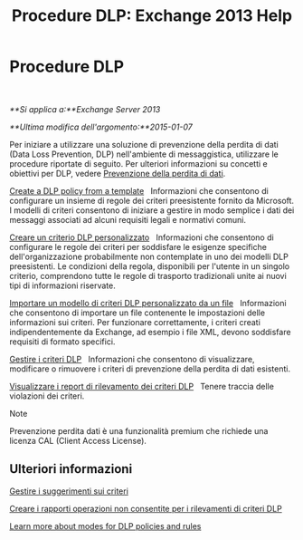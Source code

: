 ﻿---
title: 'Procedure DLP: Exchange 2013 Help'
TOCTitle: Procedure DLP
ms:assetid: e2f575aa-552e-4dcc-8d7b-1ffd697d67df
ms:mtpsurl: https://technet.microsoft.com/it-it/library/JJ657736(v=EXCHG.150)
ms:contentKeyID: 50481887
ms.date: 05/22/2018
mtps_version: v=EXCHG.150
ms.translationtype: MT
---

# Procedure DLP

 

_**Si applica a:**Exchange Server 2013_

_**Ultima modifica dell'argomento:**2015-01-07_

Per iniziare a utilizzare una soluzione di prevenzione della perdita di dati (Data Loss Prevention, DLP) nell'ambiente di messaggistica, utilizzare le procedure riportate di seguito. Per ulteriori informazioni su concetti e obiettivi per DLP, vedere [Prevenzione della perdita di dati](technical-overview-of-dlp-data-loss-prevention-in-exchange.md).

[Create a DLP policy from a template](how-to-new-dlp-data-loss-prevention-policy-template.md)   Informazioni che consentono di configurare un insieme di regole dei criteri preesistente fornito da Microsoft. I modelli di criteri consentono di iniziare a gestire in modo semplice i dati dei messaggi associati ad alcuni requisiti legali e normativi comuni.

[Creare un criterio DLP personalizzato](create-a-custom-dlp-policy-exchange-2013-help.md)   Informazioni che consentono di configurare le regole dei criteri per soddisfare le esigenze specifiche dell'organizzazione probabilmente non contemplate in uno dei modelli DLP preesistenti. Le condizioni della regola, disponibili per l'utente in un singolo criterio, comprendono tutte le regole di trasporto tradizionali unite ai nuovi tipi di informazioni riservate.

[Importare un modello di criteri DLP personalizzato da un file](import-a-custom-dlp-policy-template-from-a-file-exchange-2013-help.md)   Informazioni che consentono di importare un file contenente le impostazioni delle informazioni sui criteri. Per funzionare correttamente, i criteri creati indipendentemente da Exchange, ad esempio i file XML, devono soddisfare requisiti di formato specifici.

[Gestire i criteri DLP](manage-dlp-policies-exchange-2013-help.md)   Informazioni che consentono di visualizzare, modificare o rimuovere i criteri di prevenzione della perdita di dati esistenti.

[Visualizzare i report di rilevamento dei criteri DLP](view-dlp-policy-detection-reports-exchange-2013-help.md)   Tenere traccia delle violazioni dei criteri.


> [!NOTE]
> Prevenzione perdita dati è una funzionalità premium che richiede una licenza CAL (Client Access License).



## Ulteriori informazioni

[Gestire i suggerimenti sui criteri](how-to-configure-and-manage-policy-tips-a-dlp-feature-exchange.md)

[Creare i rapporti operazioni non consentite per i rilevamenti di criteri DLP](create-incident-reports-for-dlp-policy-detections-exchange-2013-help.md)

[Learn more about modes for DLP policies and rules](https://technet.microsoft.com/it-it/library/jj156481\(v=exchg.150\))

